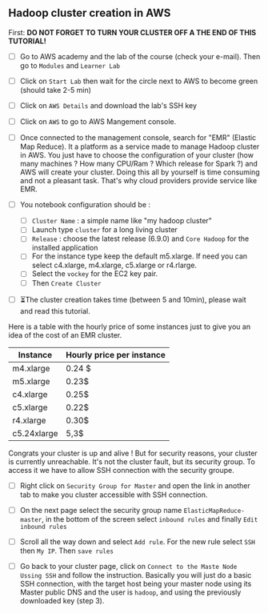 ##  Hadoop cluster creation in AWS

First: **DO NOT FORGET TO TURN YOUR CLUSTER OFF A THE END OF THIS TUTORIAL!**

- [ ] Go to AWS academy and the lab of the course (check your e-mail). Then go to `Modules` and `Learner Lab`
- [ ] Click on `Start Lab` then wait for the circle next to AWS to become green (should take 2-5 min)
- [ ] Click on `AWS Details` and download the lab's SSH key
- [ ] Click on `AWS` to go to AWS Mangement console.
- [ ] Once connected to the management console, search for "EMR" (Elastic Map Reduce). It a platform as a service made to manage Hadoop cluster in AWS. You just have to choose the configuration of your cluster (how many machines ? How many CPU/Ram ? Which release for Spark ?) and AWS will create your cluster. Doing this all by yourself is time consuming and not a pleasant task. That's why cloud providers provide service like EMR.
- [ ] You notebook configuration should be :

  - [ ] `Cluster Name` : a simple name like "my hadoop cluster"
  - [ ] Launch type `cluster` for a long living cluster
  - [ ] `Release` : choose the latest release (6.9.0) and `Core Hadoop` for the installed application
  - [ ] For the instance type keep the default m5.xlarge. If need you can select c4.xlarge, m4.xlarge, c5.xlarge or r4.rlarge. 
  - [ ] Select the `vockey` for the EC2 key pair.
  - [ ] Then `Create Cluster`

- [ ] ⏳The cluster creation takes time (between 5 and 10min), please wait and read this tutorial.

Here is a table with the hourly price of some instances just to give you an idea of the cost of an EMR cluster.

| Instance    | Hourly price per instance |
| ----------- | ------------------------- |
| m4.xlarge   | 0.24 $                    |
| m5.xlarge   | 0.23$                     |
| c4.xlarge   | 0.25$                     |
| c5.xlarge   | 0.22$                     |
| r4.xlarge   | 0.30$                     |
| c5.24xlarge | 5,3$                      |

Congrats your cluster is up and alive ! But for security reasons, your cluster is currently unreachable. It's not the cluster fault, but its security group. To access it we have to allow SSH connection with the security groupe.

- [ ] Right click on `Security Group for Master` and open the link in another tab to make you cluster accessible with SSH connection.

- [ ] On the next page select the security group name `ElasticMapReduce-master`, in the bottom of the screen select `inbound rules` and finally `Edit inbound rules`
- [ ] Scroll all the way down and select `Add rule`. For the new rule select `SSH` then `My IP`. Then `save rules`
- [ ] Go back to your cluster page, click on `Connect to the Maste Node Ussing SSH` and follow the instruction. Basically you will just do a basic SSH connection, with the target host being your master node using its Master public DNS and the user is `hadoop`, and using the previously downloaded key (step 3).

